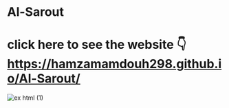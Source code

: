 # Al-Sarout
# click here to see the website 👇 https://hamzamamdouh298.github.io/Al-Sarout/

![ex html (1)](https://github.com/user-attachments/assets/8c8f1aa1-79e5-47d7-8e24-6f82b5644111)

